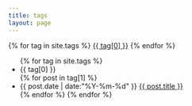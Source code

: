 ```yaml
---
title: tags
layout: page
---
```


<div id='tag_cloud'>
	{% for tag in site.tags %}
		<a href="#{{ tag[0] }}" title="{{ tag[0] }}" rel="{{ tag[1].size }}">{{ tag[0] }}</a>
	{% endfor %}
</div>

<ul class="listing">
	{% for tag in site.tags %}
  		<li class="listing-seperator" id="{{ tag[0] }}">{{ tag[0] }}</li>
			{% for post in tag[1] %}
  				<li class="listing-item">
  					<time datetime="{{ post.date | date:"%Y-%m-%d" }}">{{ post.date | date:"%Y-%m-%d" }}</time>
 					<a href="{{ post.url }}" title="{{ post.title }}">{{ post.title }}</a>
  				</li>
			{% endfor %}
	{% endfor %}
</ul>

<script type="text/javascript" src="/file/js/jquery.tagcloud.js" charset="utf-8"></script> 
<script language="javascript">
	$.fn.tagcloud.defaults = {
   		size: {start: 1, end: 1, unit: 'em'},
     		color: {start: '#f8e0e6', end: '#ff3333'}
	};

	$(function () {
   		 $('#tag_cloud a').tagcloud();
	});
</script>

